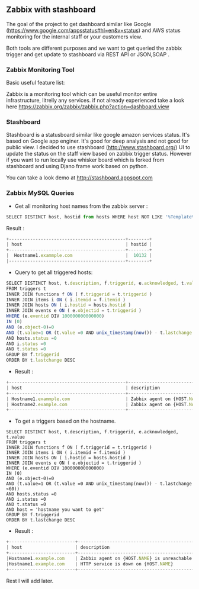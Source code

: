 
## Zabbix  with stashboard

      
  The goal of the project to get dashboard similar like Google (https://www.google.com/appsstatus#hl=en&v=status) and AWS status monitoring for the internal staff or your customers view.
  
  Both tools are different purposes and we want to get queried the zabbix trigger and get update to stashboard via REST API or JSON,SOAP . 


###  Zabbix Monitoring Tool

Basic useful feature list:


Zabbix is a monitoring tool which can be useful monitor entire infrastructure, litrelly any services. if not already experienced take a look here https://zabbix.org/zabbix/zabbix.php?action=dashboard.view


### Stashboard 

Stashboard is a statusboard similar like google amazon services status. It's based on Google app enginer. It's good for deep analysis and not good for public view. I decided to use stashboard (http://www.stashboard.org/) UI to update the status on the staff view based on zabbix trigger status. However if you want to run locally use whisker board which is forked from stashboard and using Djano frame work based on python.

You can take a look demo at http://stashboard.appspot.com 





### Zabbix MySQL Queries

* Get all monitoring host names from the zabbix server :

```javascript
SELECT DISTINCT host, hostid from hosts WHERE host NOT LIKE '%Template%' AND host NOT LIKE '%{%'
```
Result :
```javascript
+--------------------------------------------+--------+
| host                                       | hostid |
+--------------------------------------------+--------+
|  Hostname1.exammple.com                    |  10132 |
|--------------------------------------------+--------+
```
* Query to get all triggered hosts:

```javascript
SELECT DISTINCT host, t.description, f.triggerid, e.acknowledged, t.value
FROM triggers t
INNER JOIN functions f ON ( f.triggerid = t.triggerid )
INNER JOIN items i ON ( i.itemid = f.itemid )
INNER JOIN hosts ON ( i.hostid = hosts.hostid )
INNER JOIN events e ON ( e.objectid = t.triggerid )
WHERE (e.eventid DIV 100000000000000)
IN (0)
AND (e.object-0)=0
AND (t.value=1 OR (t.value =0 AND unix_timestamp(now()) - t.lastchange <60))
AND hosts.status =0
AND i.status =0
AND t.status =0
GROUP BY f.triggerid
ORDER BY t.lastchange DESC
```
* Result :

```javascript
+--------------------------------------------+----------------------------------------------------------+-----------+--------------+-------+
| host                                       | description                                              | triggerid | acknowledged | value |
+--------------------------------------------+----------------------------------------------------------+-----------+--------------+-------+
| Hostname1.exammple.com                     | Zabbix agent on {HOST.NAME} is unreachable for 5 minutes |     14336 |            0 |     1 |
| Hostname2.example.com                      | Zabbix agent on {HOST.NAME} is unreachable for 5 minutes |     14274 |            0 |     1 |
+--------------------------------------------+----------------------------------------------------------+-----------+--------------+-------+
```


* To get a triggers based on the hostname.

```
SELECT DISTINCT host, t.description, f.triggerid, e.acknowledged, t.value
FROM triggers t
INNER JOIN functions f ON ( f.triggerid = t.triggerid )
INNER JOIN items i ON ( i.itemid = f.itemid )
INNER JOIN hosts ON ( i.hostid = hosts.hostid )
INNER JOIN events e ON ( e.objectid = t.triggerid )
WHERE (e.eventid DIV 100000000000000)
IN (0)
AND (e.object-0)=0
AND (t.value=1 OR (t.value =0 AND unix_timestamp(now()) - t.lastchange <60))
AND hosts.status =0
AND i.status =0
AND t.status =0
AND host = 'hostname you want to get'
GROUP BY f.triggerid
ORDER BY t.lastchange DESC
```

* Result :
```javascript
+-------------------------+----------------------------------------------------------+-----------+--------------+-------+
| host                    | description                                              | triggerid | acknowledged | value |
+-------------------------+----------------------------------------------------------+-----------+--------------+-------+
|Hostname1.example.com    | Zabbix agent on {HOST.NAME} is unreachable for 5 minutes |     14274 |            0 |     1 |
|Hostname1.example.com    | HTTP service is down on {HOST.NAME}                      |     14271 |            0 |     1 |
+-------------------------+----------------------------------------------------------+-----------+--------------+-------+
```

Rest I will add later.


